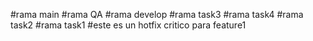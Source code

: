 #rama main
#rama QA
#rama develop
#rama task3
#rama task4
#rama task2
#rama task1
#este es un hotfix critico para feature1